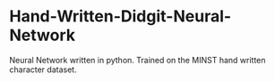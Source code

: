 # Hand-Written-Didgit-Neural-Network
Neural Network written in python. Trained on the MINST hand written character dataset.
